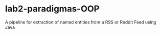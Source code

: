 # lab2-paradigmas-OOP
A pipeline for extraction of named entities from a RSS or Reddit Feed using Java
